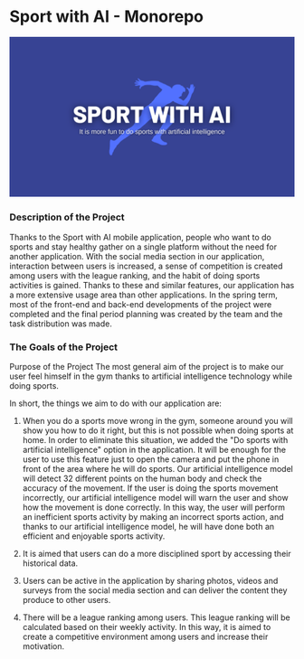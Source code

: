 # Sport with AI - Monorepo

![](https://github.com/Furkan-Gulsen/sport-with-ai-monorepo/blob/main/screenshots/SPORT%20WITH%20AI.png?raw=true)

### Description of the Project

Thanks to the Sport with AI mobile application, people who want to do sports and stay healthy gather on a single platform without the need for another application. With the social media section in our application, interaction between users is increased, a sense of competition is created among users with the league ranking, and the habit of doing sports activities is gained. Thanks to these and similar features, our application has a more extensive usage area than other applications. In the spring term, most of the front-end and back-end developments of the project were completed and the final period planning was created by the team and the task distribution was made.

### The Goals of the Project

Purpose of the Project The most general aim of the project is to make our user feel himself in the gym thanks to artificial intelligence technology while doing sports.

In short, the things we aim to do with our application are:
1. When you do a sports move wrong in the gym, someone around you will show you how to do it right, but this is not possible when doing sports at home. In order to eliminate this situation, we added the "Do sports with artificial intelligence" option in the application. It will be enough for the user to use this feature just to open the camera and put the phone in front of the area where he will do sports. Our artificial intelligence model will detect 32 different points on the human body and check the accuracy of the movement. If the user is doing the sports movement incorrectly, our artificial intelligence model will warn the user and show how the movement is done correctly. In this way, the user will perform an inefficient sports activity by making an incorrect sports action, and thanks to our artificial intelligence model, he will have done both an efficient and enjoyable sports activity.

2. It is aimed that users can do a more disciplined sport by accessing their historical data.

3. Users can be active in the application by sharing photos, videos and surveys from the social media section and can deliver the content they produce to other users.

4. There will be a league ranking among users. This league ranking will be calculated based on their weekly activity. In this way, it is aimed to create a competitive environment among users and increase their motivation.

